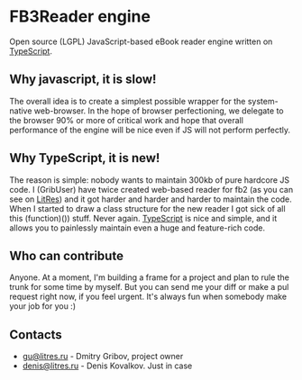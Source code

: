 FB3Reader engine
=========

Open source (LGPL) JavaScript-based eBook reader engine written on [TypeScript](https://www.typescriptlang.org/).

Why javascript, it is slow!
---------
The overall idea is to create a simplest possible wrapper for the system-native web-browser. In the
hope of browser perfectioning, we delegate to the browser 90% or more of critical work and hope that overall
performance of the engine will be nice even if JS will not perform perfectly.


Why TypeScript, it is new!
---------
The reason is simple: nobody wants to maintain 300kb of pure hardcore JS code. I (GribUser) have twice created web-based
reader for fb2 (as you can see on [LitRes](http://www.litres.ru/)) and it got harder and harder and harder
to maintain the code. When I started to draw a class structure for the new reader I got sick of all this (function)()) stuff. Never again.
[TypeScript](https://typescriptlang.org/) is nice and simple, and it allows you to painlessly maintain
even a huge and feature-rich code.


Who can contribute
---------
Anyone. At a moment, I'm building a frame for a project and plan to rule the trunk for some time by myself. But you can
send me your diff or make a pul request right now, if you feel urgent. It's always fun when somebody
make your job for you :)


Contacts
---------
* gu@litres.ru - Dmitry Gribov, project owner
* denis@litres.ru - Denis Kovalkov. Just in case
